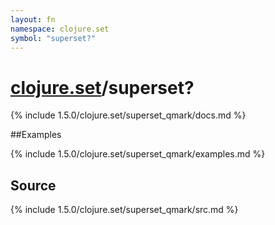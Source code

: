 ```yaml
---
layout: fn
namespace: clojure.set
symbol: "superset?"
---
```


# [clojure.set](../)/superset?

{% include 1.5.0/clojure.set/superset_qmark/docs.md %}

##Examples

{% include 1.5.0/clojure.set/superset_qmark/examples.md %}
## Source
{% include 1.5.0/clojure.set/superset_qmark/src.md %}

